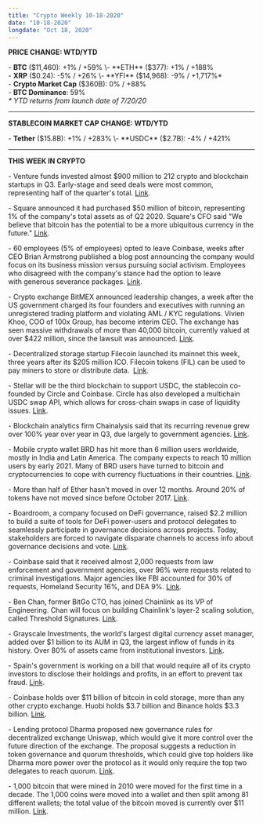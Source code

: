 ```yaml
---
title: "Crypto Weekly 10-18-2020"
date: "10-18-2020"
longdate: "Oct 18, 2020"
---
```


**PRICE CHANGE: WTD/YTD**

\- **BTC** ($11,460): +1% / +59%  
\- **ETH** ($377): +1% / +188%  
\- **XRP** ($0.24): -5% / +26%  
\- **YFI** ($14,968): -9% / +1,717%\*  
\- **Crypto Market Cap** ($360B): 0% / +88%   
\- **BTC Dominance**: 59%  
*\* YTD returns from launch date of 7/20/20*



---

**STABLECOIN MARKET CAP CHANGE: WTD/YTD**

\- **Tether** ($15.8B): +1% / +283%  
\- **USDC** ($2.7B): -4% / +421%



---

**THIS WEEK IN CRYPTO**

\- Venture funds invested almost $900 million to 212 crypto and blockchain startups in Q3. Early-stage and seed deals were most common, representing half of the quarter's total. [Link](http:).   
  
\- Square announced it had purchased $50 million of bitcoin, representing 1% of the company's total assets as of Q2 2020. Square's CFO said "We believe that bitcoin has the potential to be a more ubiquitous currency in the future." [Link](https://www.theblockcrypto.com/post/80175/jack-dorsey-square-purchases-50-million-worth-of-bitcoin).   
  
\- 60 employees (5% of employees) opted to leave Coinbase, weeks after CEO Brian Armstrong published a blog post announcing the company would focus on its business mission versus pursuing social activism. Employees who disagreed with the company's stance had the option to leave with generous severance packages. [Link](https://www.theblockcrypto.com/linked/80230/coinbase-ceo-60-employees-severance-exits).   
  
\- Crypto exchange BitMEX announced leadership changes, a week after the US government charged its four founders and executives with running an unregistered trading platform and violating AML / KYC regulations. Vivien Khoo, COO of 100x Group, has become interim CEO. The exchange has seen massive withdrawals of more than 40,000 bitcoin, currently valued at over $422 million, since the lawsuit was announced. [Link](https://www.theblockcrypto.com/post/80163/bitmex-announces-leadership-changes-arthur-hayes-no-longer-ceo).   
  
\- Decentralized storage startup Filecoin launched its mainnet this week, three years after its $205 million ICO. Filecoin tokens (FIL) can be used to pay miners to store or distribute data.  [Link](https://www.theblockcrypto.com/linked/81183/decentralized-storage-project-filecoin-launches-long-anticipated-mainnet).   
  
\- Stellar will be the third blockchain to support USDC, the stablecoin co-founded by Circle and Coinbase. Circle has also developed a multichain USDC swap API, which allows for cross-chain swaps in case of liquidity issues. [Link](https://techcrunch.com/2020/10/15/stellar-blockchain-will-soon-support-usdc-stablecoin/).   
  
\- Blockchain analytics firm Chainalysis said that its recurring revenue grew over 100% year over year in Q3, due largely to government agencies. [Link](https://www.theblockcrypto.com/linked/80746/chainalysis-business-booming-government-contracts).   
  
\- Mobile crypto wallet BRD has hit more than 6 million users worldwide, mostly in India and Latin America. The company expects to reach 10 million users by early 2021. Many of BRD users have turned to bitcoin and cryptocurrencies to cope with currency fluctuations in their countries. [Link](https://techcrunch.com/2020/10/06/cryptocurrency-wallet-brd-reaches-6-million-users-driven-by-growth-in-latin-america-and-india/).   
  
\- More than half of Ether hasn't moved in over 12 months. Around 20% of tokens have not moved since before October 2017. [Link](https://cointelegraph.com/news/more-than-half-of-all-ethereum-hasn-t-moved-in-12-months).   
  
\- Boardroom, a company focused on DeFi governance, raised $2.2 million to build a suite of tools for DeFi power-users and protocol delegates to seamlessly participate in governance decisions across projects. Today, stakeholders are forced to navigate disparate channels to access info about governance decisions and vote. [Link](https://www.theblockcrypto.com/linked/80702/crypto-startup-raises-2-2-million-in-fundraise-to-simplify-governance-for-token-delegates).   
  
\- Coinbase said that it received almost 2,000 requests from law enforcement and government agencies, over 96% were requests related to criminal investigations. Major agencies like FBI accounted for 30% of requests, Homeland Security 16%, and DEA 9%. [Link](https://dailyhodl.com/2020/10/18/coinbase-reveals-wave-of-requests-from-fbi-ice-irs-sec-and-other-law-enforcement-agencies/).   
  
\- Ben Chan, former BitGo CTO, has joined Chainlink as its VP of Engineering. Chan will focus on building Chainlink's layer-2 scaling solution, called Threshold Signatures. [Link](https://decrypt.co/45246/chainlink-bitgo-cto-scaling-tech).   
  
\- Grayscale Investments, the world's largest digital currency asset manager, added over $1 billion to its AUM in Q3, the largest inflow of funds in its history. Over 80% of assets came from institutional investors. [Link](https://www.theblockcrypto.com/).   
  
\- Spain's government is working on a bill that would require all of its crypto investors to disclose their holdings and profits, in an effort to prevent tax fraud. [Link](https://www.theblockcrypto.com/linked/80671/spain-bill-crypto-holdings-tax).   
  
\- Coinbase holds over $11 billion of bitcoin in cold storage, more than any other crypto exchange. Huobi holds $3.7 billion and Binance holds $3.3 billion. [Link](https://decrypt.co/44988/coinbase-holds-more-than-11-billion-of-bitcoin-in-cold-storage).   
  
\- Lending protocol Dharma proposed new governance rules for decentralized exchange Uniswap, which would give it more control over the future direction of the exchange. The proposal suggests a reduction in token governance and quorum thresholds, which could give top holders like Dharma more power over the protocol as it would only require the top two delegates to reach quorum. [Link](https://cointelegraph.com/news/uniswap-proposal-under-fire-for-enabling-dharma-to-take-over-governance).   
  
\- 1,000 bitcoin that were mined in 2010 were moved for the first time in a decade. The 1,000 coins were moved into a wallet and then split among 81 different wallets; the total value of the bitcoin moved is currently over $11 million. [Link](https://www.theblockcrypto.com/linked/80606/a-thousand-satoshi-era-bitcoins-just-moved-wallets-for-the-first-time-in-a-decade).